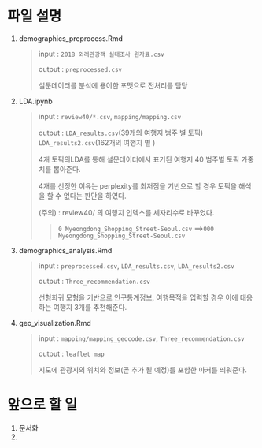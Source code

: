 # 파일 설명

1. demographics_preprocess.Rmd

   > input : `2018 외래관광객 실태조사 원자료.csv`
   >
   > output : `preprocessed.csv`
   >
   > 설문데이터를 분석에 용이한 포맷으로 전처리를 담당

2. LDA.ipynb

   > input : `review40/*.csv`, `mapping/mapping.csv`
   >
   > output : `LDA_results.csv`(39개의 여행지 범주 별 토픽) `LDA_results2.csv`(162개의 여행지 별 )
   >
   > 4개 토픽의LDA를 통해 설문데이터에서 표기된 여행지 40 범주별 토픽 가중치를 뽑아준다.
   >
   > 4개를 선정한 이유는 perplexity를 최저점을 기반으로 할 경우 토픽을 해석을 할 수 없다는 판단을 하였다.
   >
   > (주의) : review40/ 의 여행지 인덱스를 세자리수로 바꾸었다. 
   >
   > > `0 Myeongdong_Shopping_Street-Seoul.csv` ==>`000 Myeongdong_Shopping_Street-Seoul.csv`

3. demographics_analysis.Rmd

   > input : `preprocessed.csv`, `LDA_results.csv`, `LDA_results2.csv`
   >
   > output : `Three_recommendation.csv`
   >
   > 선형회귀 모형을 기반으로 인구통계정보, 여행목적을 입력할 경우 이에 대응하는 여행지 3개를 추천해준다.

4. geo_visualization.Rmd

   > input : `mapping/mapping_geocode.csv`, `Three_recommendation.csv`
   >
   > output : `leaflet map`
   >
   > 지도에 관광지의 위치와 정보(곧 추가 될 예정)를 포함한 마커를 띄워준다.
   
# 앞으로 할 일

1. 문서화
2. 
